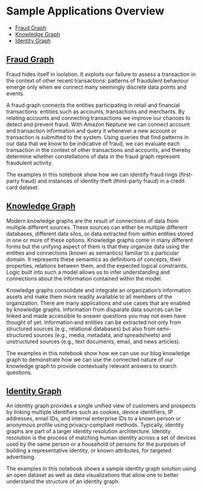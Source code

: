 # Sample Applications Overview

- [Fraud Graph](#Fraud-Graph)
- [Knowledge Graph](#Knowledge-Graph)
- [Identity Graph](#Identity-Graph)


## [Fraud Graph](./01-Fraud-Graphs/01-Building-a-Fraud-Graph-Application.ipynb)

Fraud hides itself in isolation. It exploits our failure to assess a transaction in the context of other recent transactions: patterns of fraudulent behaviour emerge only when we connect many seemingly discrete data points and events.

A fraud graph connects the entities participating in retail and financial transactions: entities such as accounts, transactions and merchants. By relating accounts and connecting transactions we improve our chances to detect and prevent fraud. With Amazon Neptune we can connect account and transaction information and query it whenever a new account or transaction is submitted to the system. Using queries that find patterns in our data that we know to be indicative of fraud, we can evaluate each transaction in the context of other transactions and accounts, and thereby determine whether constellations of data in the fraud graph represent fraudulent activity.

The examples in this notebook show how we can identify fraud rings (first-party fraud) and instances of identity theft (third-party fraud) in a credit card dataset.

## [Knowledge Graph](./02-Knowledge-Graphs/01-Building-a-Knowledge-Graph-Application.ipynb)

Modern knowledge graphs are the result of connections of data from multiple different sources. These sources can either be multiple different databases, different data silos, or data extracted from within entities stored in one or more of these options. Knowledge graphs come in many different forms but the unifying aspect of them is that they organize data using the entities and connections (known as semantics) familiar to a particular domain. It represents these semantics as definitions of concepts, their properties, relations between them, and the expected logical constraints. Logic built into such a model allows us to infer understanding and connections about the information contained within the model.

Knowledge graphs consolidate and integrate an organization’s information assets and make them more readily available to all members of the organization. There are many applications and use cases that are enabled by knowledge graphs. Information from disparate data sources can be linked and made accessible to answer questions you may not even have thought of yet. Information and entities can be extracted not only from structured sources (e.g., relational databases) but also from semi-structured sources (e.g., media, metadata, and spreadsheets) and unstructured sources (e.g., text documents, email, and news articles).

The examples in this notebook show how we can use our blog knowledge graph to demonstrate how we can use the connected nature of our knowledge graph to provide contextually relevant answers to search questions.

## [Identity Graph](./03-Identity-Graphs/01-Building-an-Identity-Graph-Application.ipynb)

An identity graph provides a single unified view of customers and prospects by linking multiple identifiers such as cookies, device identifiers, IP addresses, email IDs, and internal enterprise IDs to a known person or anonymous profile using privacy-compliant methods. Typically, identity graphs are part of a larger identity resolution architecture. Identity resolution is the process of matching human identity across a set of devices used by the same person or a household of persons for the purposes of building a representative identity, or known attributes, for targeted advertising.

The examples in this notebook shows a sample identity graph solution using an open dataset as well as data visualizations that allow one to better understand the structure of an identity graph.